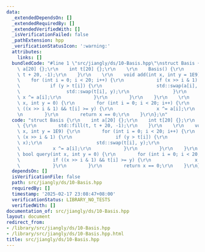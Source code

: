 ```yaml
---
data:
  _extendedDependsOn: []
  _extendedRequiredBy: []
  _extendedVerifiedWith: []
  _isVerificationFailed: false
  _pathExtension: hpp
  _verificationStatusIcon: ':warning:'
  attributes:
    links: []
  bundledCode: "#line 1 \"src/jiangly/ds/10-Basis.hpp\"\nstruct Basis {\r\n    int\
    \ a[20] {};\r\n    int t[20] {};\r\n    \r\n    Basis() {\r\n        std::fill(t,\
    \ t + 20, -1);\r\n    }\r\n    \r\n    void add(int x, int y = 1E9) {\r\n    \
    \    for (int i = 0; i < 20; i++) {\r\n            if (x >> i & 1) {\r\n     \
    \           if (y > t[i]) {\r\n                    std::swap(a[i], x);\r\n   \
    \                 std::swap(t[i], y);\r\n                }\r\n               \
    \ x ^= a[i];\r\n            }\r\n        }\r\n    }\r\n    \r\n    bool query(int\
    \ x, int y = 0) {\r\n        for (int i = 0; i < 20; i++) {\r\n            if\
    \ ((x >> i & 1) && t[i] >= y) {\r\n                x ^= a[i];\r\n            }\r\
    \n        }\r\n        return x == 0;\r\n    }\r\n};\n"
  code: "struct Basis {\r\n    int a[20] {};\r\n    int t[20] {};\r\n    \r\n    Basis()\
    \ {\r\n        std::fill(t, t + 20, -1);\r\n    }\r\n    \r\n    void add(int\
    \ x, int y = 1E9) {\r\n        for (int i = 0; i < 20; i++) {\r\n            if\
    \ (x >> i & 1) {\r\n                if (y > t[i]) {\r\n                    std::swap(a[i],\
    \ x);\r\n                    std::swap(t[i], y);\r\n                }\r\n    \
    \            x ^= a[i];\r\n            }\r\n        }\r\n    }\r\n    \r\n   \
    \ bool query(int x, int y = 0) {\r\n        for (int i = 0; i < 20; i++) {\r\n\
    \            if ((x >> i & 1) && t[i] >= y) {\r\n                x ^= a[i];\r\n\
    \            }\r\n        }\r\n        return x == 0;\r\n    }\r\n};"
  dependsOn: []
  isVerificationFile: false
  path: src/jiangly/ds/10-Basis.hpp
  requiredBy: []
  timestamp: '2025-02-17 23:08:47+08:00'
  verificationStatus: LIBRARY_NO_TESTS
  verifiedWith: []
documentation_of: src/jiangly/ds/10-Basis.hpp
layout: document
redirect_from:
- /library/src/jiangly/ds/10-Basis.hpp
- /library/src/jiangly/ds/10-Basis.hpp.html
title: src/jiangly/ds/10-Basis.hpp
---
```

